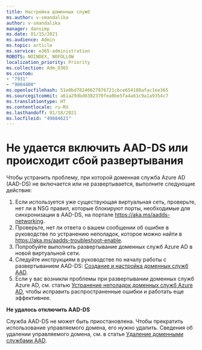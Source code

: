 ```yaml
---
title: Настройка доменных служб
ms.author: v-smandalika
author: v-smandalika
manager: dansimp
ms.date: 01/15/2021
ms.audience: Admin
ms.topic: article
ms.service: o365-administration
ROBOTS: NOINDEX, NOFOLLOW
localization_priority: Priority
ms.collection: Adm_O365
ms.custom:
- "7931"
- "9004400"
ms.openlocfilehash: 51e0bd78240627876721cbce654188afac1ee365
ms.sourcegitcommit: a61a29dbd0382370fea0be5fa4a61c9a1a9354c7
ms.translationtype: HT
ms.contentlocale: ru-RU
ms.lasthandoff: 01/18/2021
ms.locfileid: "49884621"
---
```

# <a name="unable-to-enable-aad-ds-or-deployment-is-failing"></a>Не удается включить AAD-DS или происходит сбой развертывания

Чтобы устранить проблему, при которой доменная служба Azure AD (AAD-DS) не включается или не развертывается, выполните следующие действия:

1. Если используется уже существующая виртуальная сеть, проверьте, нет ли в NSG правил, которые блокируют порты, необходимые для синхронизации в AAD-DS, на портале https://aka.ms/aadds-networking.
2. Проверьте, нет ли ответа о вашем сообщении об ошибке в руководстве по устранению неполадок, которое можно найти в  https://aka.ms/aadds-troubleshoot-enable.
3. Попробуйте выполнить развертывание доменных служб Azure AD в новой виртуальной сети.
4. Следуйте инструкциям в руководстве по началу работы с развертыванием AAD-DS: [Создание и настройка доменных служб AAD](https://docs.microsoft.com/azure/active-directory-domain-services/tutorial-create-instance).
5. Если у вас возникли проблемы при развертывании доменных служб Azure AD, см. статью [Устранение неполадок доменных служб Azure AD](https://docs.microsoft.com/azure/active-directory-domain-services/troubleshoot), чтобы исправить распространенные ошибки и работать еще эффективнее. 

**Не удалось отключить AAD-DS**

Служба AAD-DS не может быть приостановлена. Чтобы прекратить использование управляемого домена, его нужно удалить.
Сведения об удалении управляемого домена, см. в статье [Удаление доменными службами AAD](https://docs.microsoft.com/azure/active-directory-domain-services/delete-aadds).



